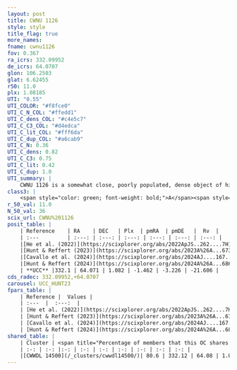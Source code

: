 ```yaml
---
layout: post
title: CWNU 1126
style: style
title_flag: true
more_names: 
fname: cwnu1126
fov: 0.367
ra_icrs: 332.09952
de_icrs: 64.0707
glon: 106.2503
glat: 6.62455
r50: 11.0
plx: 1.08185
UTI: "0.55"
UTI_COLOR: "#f8fce0"
UTI_C_N_COL: "#ffedd1"
UTI_C_dens_COL: "#c4e5c7"
UTI_C_C3_COL: "#d4edca"
UTI_C_lit_COL: "#fff6da"
UTI_C_dup_COL: "#a6cab9"
UTI_C_N: 0.36
UTI_C_dens: 0.82
UTI_C_C3: 0.75
UTI_C_lit: 0.42
UTI_C_dup: 1.0
UTI_summary: |
    CWNU 1126 is a somewhat close, poorly populated, dense object of high C3 quality. It was recently reported in the literature. This object shares a large percentage of members with a later reported entry.
class3: |
    <span style="color: green; font-weight: bold;">A</span><span style="color: #FFC300; font-weight: bold;">B</span>
r_50_val: 11.0
N_50_val: 36
scix_url: CWNU%201126
posit_table: |
    | Reference    | RA    | DEC   | Plx  | pmRA  | pmDE   |  Rv  |
    | :---         | :---: | :---: | :---: | :---: | :---: | :---: |
    |[He et al. (2022)](https://scixplorer.org/abs/2022ApJS..262....7H) | 332.254 | 64.073 | 1.077 | -1.452 | -3.22 | -- |
    |[Hunt & Reffert (2023)](https://scixplorer.org/abs/2023A%26A...673A.114H) | 332.32 | 64.076 | 1.075 | -1.414 | -3.246 | -25.15 |
    |[Cavallo et al. (2024)](https://scixplorer.org/abs/2024AJ....167...12C) | 332.186 | 64.095 | 1.073 | -- | -- | -- |
    |[Hunt & Reffert (2024)](https://scixplorer.org/abs/2024A%26A...686A..42H) | 332.32 | 64.076 | 1.075 | -1.414 | -3.246 | -25.15 |
    | **UCC** |332.1 | 64.071 | 1.082 | -1.462 | -3.226 | -21.606 | 
cds_radec: 332.09952,+64.0707
carousel: UCC_HUNT23
fpars_table: |
    | Reference |  Values |
    | :---  |  :---:  |
    | [He et al. (2022)](https://scixplorer.org/abs/2022ApJS..262....7H) | `A0=0.9, logAge=6.9` |
    | [Hunt & Reffert (2023)](https://scixplorer.org/abs/2023A%26A...673A.114H) | `AV50=1.062, diffAV50=1.401, MOD50=9.766, logAge50=7.205` |
    | [Cavallo et al. (2024)](https://scixplorer.org/abs/2024AJ....167...12C) | `AV50=1.3, dMod50=10.06, logAge50=6.88, [Fe/H]50=0.15` |
    | [Hunt & Reffert (2024)](https://scixplorer.org/abs/2024A%26A...686A..42H) | `MassJ=125.870` |
shared_table: |
    | Cluster | <span title="Percentage of members that this OC shares with the ones listed">%</span>   | RA   | DEC   | Plx   | pmRA  | pmDE  | Rv | UTI |
    | :-: | :-: |:-: | :-: | :-: | :-: | :-: | :-: | :-: |
    |[CWWDL 14500](/_clusters/cwwdl14500/)| 80.6 | 332.12 | 64.08 | 1.08 | -1.49 | -3.22 | -20.31 |0.03 |
---
```

